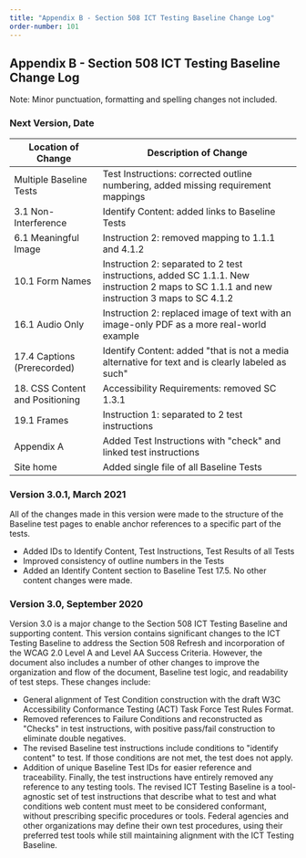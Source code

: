 ```yaml
---
title: "Appendix B - Section 508 ICT Testing Baseline Change Log"
order-number: 101
---
```

## Appendix B - Section 508 ICT Testing Baseline Change Log
Note: Minor punctuation, formatting and spelling changes not included.

### Next Version, Date

| Location of Change | Description of Change |
|--------------------|-----------------------|
| Multiple Baseline Tests | Test Instructions: corrected outline numbering, added missing requirement mappings |
| 3.1 Non-Interference | Identify Content: added links to Baseline Tests |
| 6.1 Meaningful Image | Instruction 2: removed mapping to 1.1.1 and 4.1.2 |
| 10.1 Form Names | Instruction 2: separated to 2 test instructions, added SC 1.1.1. New instruction 2 maps to SC 1.1.1 and new instruction 3 maps to SC 4.1.2 |
| 16.1 Audio Only | Instruction 2: replaced image of text with an image-only PDF as a more real-world example |
| 17.4 Captions (Prerecorded) | Identify Content: added "that is not a media alternative for text and is clearly labeled as such" |
| 18. CSS Content and Positioning | Accessibility Requirements: removed SC 1.3.1 |
| 19.1 Frames | Instruction 1: separated to 2 test instructions |
| Appendix A | Added Test Instructions with "check" and linked test instructions |
| Site home | Added single file of all Baseline Tests | 

### Version 3.0.1, March 2021
All of the changes made in this version were made to the structure of the Baseline test pages to enable anchor references to a specific part of the tests.
  * Added IDs to Identify Content, Test Instructions, Test Results of all Tests
  * Improved consistency of outline numbers in the Tests
  * Added an Identify Content section to Baseline Test 17.5. No other content changes were made.

### Version 3.0, September 2020
Version 3.0 is a major change to the Section 508 ICT Testing Baseline and supporting content. This version contains significant changes to the ICT Testing Baseline to address the Section 508 Refresh and incorporation of the WCAG 2.0 Level A and Level AA Success Criteria. However, the document also includes a number of other changes to improve the organization and flow of the document, Baseline test logic, and readability of test steps. These changes include:
  * General alignment of Test Condition construction with the draft W3C Accessibility Conformance Testing (ACT) Task Force Test Rules Format.
  * Removed references to Failure Conditions and reconstructed as "Checks" in test instructions, with positive pass/fail construction to eliminate double negatives.
  * The revised Baseline test instructions include conditions to "identify content" to test. If those conditions are not met, the test does not apply.
  * Addition of unique Baseline Test IDs for easier reference and traceability.
Finally, the test instructions have entirely removed any reference to any testing tools. The revised ICT Testing Baseline is a tool-agnostic set of test instructions that describe what to test and what conditions web content must meet to be considered conformant, without prescribing specific procedures or tools. Federal agencies and other organizations may define their own test procedures, using their preferred test tools while still maintaining alignment with the ICT Testing Baseline. 
